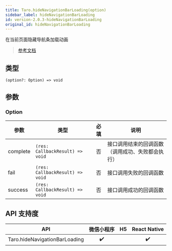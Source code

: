 ```yaml
---
title: Taro.hideNavigationBarLoading(option)
sidebar_label: hideNavigationBarLoading
id: version-2.0.3-hideNavigationBarLoading
original_id: hideNavigationBarLoading
---
```


在当前页面隐藏导航条加载动画

> [参考文档](https://developers.weixin.qq.com/miniprogram/dev/api/ui/navigation-bar/wx.hideNavigationBarLoading.html)

## 类型

```tsx
(option?: Option) => void
```

## 参数

### Option

| 参数 | 类型 | 必填 | 说明 |
| --- | --- | :---: | --- |
| complete | `(res: CallbackResult) => void` | 否 | 接口调用结束的回调函数（调用成功、失败都会执行） |
| fail | `(res: CallbackResult) => void` | 否 | 接口调用失败的回调函数 |
| success | `(res: CallbackResult) => void` | 否 | 接口调用成功的回调函数 |

## API 支持度

| API | 微信小程序 | H5 | React Native |
| :---: | :---: | :---: | :---: |
| Taro.hideNavigationBarLoading | ✔️ |  | ✔️ |
